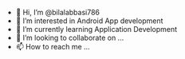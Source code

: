 - 👋 Hi, I’m @bilalabbasi786
- 👀 I’m interested in Android  App development
- 🌱 I’m currently learning Application Development
- 💞️ I’m looking to collaborate on ...
- 📫 How to reach me ...

<!---
bilalabbasi786/bilalabbasi786 is a ✨ special ✨ repository because its `README.md` (this file) appears on your GitHub profile.
You can click the Preview link to take a look at your changes.
--->

